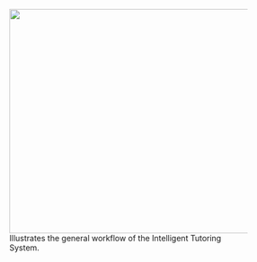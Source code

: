 <figure id="fig:its-workflow">
  <img src="../icons/its-workflow.png" width="800", height="400">
  <figcaption>Illustrates the general workflow of the Intelligent Tutoring System.</figcaption>
</figure>
